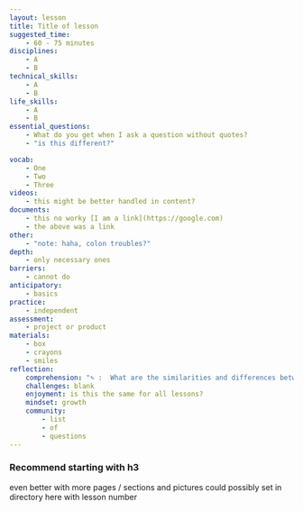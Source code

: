 ```yaml
---
layout: lesson
title: Title of lesson
suggested_time:
    - 60 - 75 minutes
disciplines:
    - A
    - B
technical_skills:
    - A
    - B
life_skills:
    - A
    - B
essential_questions:
    - What do you get when I ask a question without quotes?
    - "is this different?"

vocab:
    - One
    - Two
    - Three
videos:
    - this might be better handled in content?
documents:
    - this no worky [I am a link](https://google.com)
    - the above was a link
other:
    - "note: haha, colon troubles?"
depth:
    - only necessary ones
barriers:
    - cannot do
anticipatory:
    - basics
practice:
    - independent
assessment:
    - project or product
materials:
    - box
    - crayons
    - smiles
reflection:
    comprehension: "✎ :  What are the similarities and differences between robots and humans?"
    challenges: blank
    enjoyment: is this the same for all lessons?
    mindset: growth
    community:
        - list
        - of
        - questions
---
```


### Recommend starting with h3

even better with more pages / sections and pictures could possibly set in directory here with lesson number